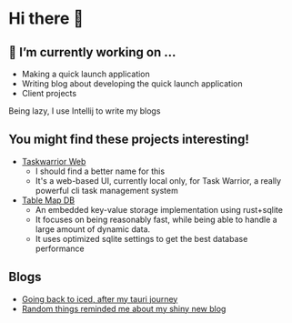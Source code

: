 # Hi there 👋

## 🔭 I’m currently working on ...
- Making a quick launch application
- Writing blog about developing the quick launch application
- Client projects

Being lazy, I use Intellij to write my blogs

## You might find these projects interesting!

- [Taskwarrior Web](https://github.com/tmahmood/taskwarrior-web)
  - I should find a better name for this
  - It's a web-based UI, currently local only, for Task Warrior, a really powerful cli task management system
- [Table Map DB](https://github.com/tmahmood/table_map_db)
  - An embedded key-value storage implementation using rust+sqlite
  - It focuses on being reasonably fast, while being able to handle a large amount of dynamic data.
  - It uses optimized sqlite settings to get the best database performance


## Blogs
- [Going back to iced, after my tauri journey](blogs/2024/Nov/24.md)
- [Random things reminded me about my shiny new blog](blogs/2024/Nov/24.md)

<!--

Here are some ideas to get you started:

- 🌱 I’m currently learning ...
- 👯 I’m looking to collaborate on ...
- 🤔 I’m looking for help with ...
- 💬 Ask me about ...
- 📫 How to reach me: ...
- 😄 Pronouns: ...
- ⚡ Fun fact: ...
-->
